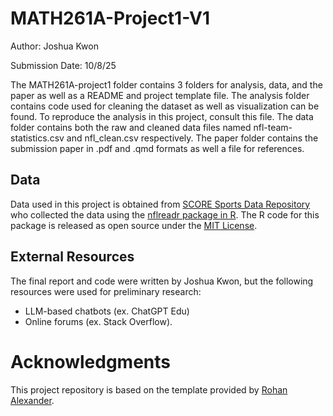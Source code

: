 # MATH261A-Project1-V1
Author: Joshua Kwon

Submission Date: 10/8/25

The MATH261A-project1 folder contains 3 folders for analysis, data, and the paper as well as a README and project template file.
The analysis folder contains code used for cleaning the dataset as well as visualization can be found. To reproduce the analysis in this project, consult this file.
The data folder contains both the raw and cleaned data files named nfl-team-statistics.csv and nfl_clean.csv respectively.
The paper folder contains the submission paper in .pdf and .qmd formats as well a file for references.

## Data 

Data used in this project is obtained from [SCORE Sports Data Repository](https://data.scorenetwork.org/) who collected the data using the [nflreadr package in R](https://nflreadr.nflverse.com/index.html). The R code for this package is released as open source under the [MIT License](https://nflreadr.nflverse.com/LICENSE.html).

## External Resources

The final report and code were written by Joshua Kwon, but the following resources were used for preliminary research:

* LLM-based chatbots (ex. ChatGPT Edu)
* Online forums (ex. Stack Overflow).

# Acknowledgments

This project repository is based on the template provided by [Rohan Alexander](https://github.com/RohanAlexander/starter_folder/tree/main).
